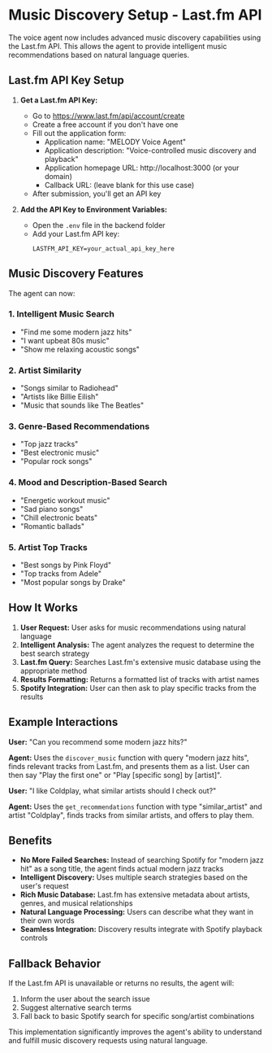 # Music Discovery Setup - Last.fm API

The voice agent now includes advanced music discovery capabilities using the Last.fm API. This allows the agent to provide intelligent music recommendations based on natural language queries.

## Last.fm API Key Setup

1. **Get a Last.fm API Key:**
   - Go to https://www.last.fm/api/account/create
   - Create a free account if you don't have one
   - Fill out the application form:
     - Application name: "MELODY Voice Agent"
     - Application description: "Voice-controlled music discovery and playback"
     - Application homepage URL: http://localhost:3000 (or your domain)
     - Callback URL: (leave blank for this use case)
   - After submission, you'll get an API key

2. **Add the API Key to Environment Variables:**
   - Open the `.env` file in the backend folder
   - Add your Last.fm API key:
     ```
     LASTFM_API_KEY=your_actual_api_key_here
     ```

## Music Discovery Features

The agent can now:

### 1. **Intelligent Music Search**
- "Find me some modern jazz hits"
- "I want upbeat 80s music"
- "Show me relaxing acoustic songs"

### 2. **Artist Similarity**
- "Songs similar to Radiohead"
- "Artists like Billie Eilish"
- "Music that sounds like The Beatles"

### 3. **Genre-Based Recommendations**
- "Top jazz tracks"
- "Best electronic music"
- "Popular rock songs"

### 4. **Mood and Description-Based Search**
- "Energetic workout music"
- "Sad piano songs"
- "Chill electronic beats"
- "Romantic ballads"

### 5. **Artist Top Tracks**
- "Best songs by Pink Floyd"
- "Top tracks from Adele"
- "Most popular songs by Drake"

## How It Works

1. **User Request:** User asks for music recommendations using natural language
2. **Intelligent Analysis:** The agent analyzes the request to determine the best search strategy
3. **Last.fm Query:** Searches Last.fm's extensive music database using the appropriate method
4. **Results Formatting:** Returns a formatted list of tracks with artist names
5. **Spotify Integration:** User can then ask to play specific tracks from the results

## Example Interactions

**User:** "Can you recommend some modern jazz hits?"

**Agent:** Uses the `discover_music` function with query "modern jazz hits", finds relevant tracks from Last.fm, and presents them as a list. User can then say "Play the first one" or "Play [specific song] by [artist]".

**User:** "I like Coldplay, what similar artists should I check out?"

**Agent:** Uses the `get_recommendations` function with type "similar_artist" and artist "Coldplay", finds tracks from similar artists, and offers to play them.

## Benefits

- **No More Failed Searches:** Instead of searching Spotify for "modern jazz hit" as a song title, the agent finds actual modern jazz tracks
- **Intelligent Discovery:** Uses multiple search strategies based on the user's request
- **Rich Music Database:** Last.fm has extensive metadata about artists, genres, and musical relationships
- **Natural Language Processing:** Users can describe what they want in their own words
- **Seamless Integration:** Discovery results integrate with Spotify playback controls

## Fallback Behavior

If the Last.fm API is unavailable or returns no results, the agent will:
1. Inform the user about the search issue
2. Suggest alternative search terms
3. Fall back to basic Spotify search for specific song/artist combinations

This implementation significantly improves the agent's ability to understand and fulfill music discovery requests using natural language.
